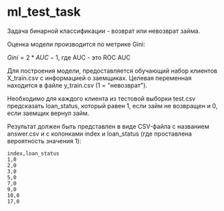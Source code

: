 # ml_test_task

Задача бинарной классификации - возврат или невозврат займа.

Оценка модели производится по метрике Gini:

$Gini=2*AUC-1$, где AUC - это ROC AUC

Для построения модели, предоставляется обучающий набор клиентов X_train.csv с информацией о заемщиках. 
Целевая переменная находится в файле y_train.csv (1 = "невозврат").

Необходимо для каждого клиента из тестовой выборки test.csv предсказать loan_status, который равен 1, если займ не возвращен и 0, если заемщик вернул займ.

Результат должен быть представлен в виде CSV-файла с названием answer.csv и с колонками index и loan_status (где проставлена вероятность значения 1):
```
index,loan_status
1,0
2,0
3,0
5,0
7,0
9,0
10,0
17,0
```
